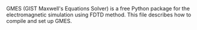 GMES (GIST Maxwell's Equations Solver) is a free Python package for the electromagnetic simulation using FDTD method. This file  describes how to compile and set up GMES.
